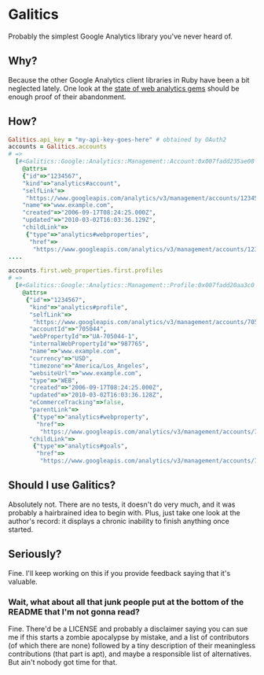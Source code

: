 # Galitics
Probably the simplest Google Analytics library you've never heard of.

## Why?
Because the other Google Analytics client libraries in Ruby have been a bit neglected lately. One look at the [state of web analytics gems](https://www.ruby-toolbox.com/categories/Web_Analytics) should be enough proof of their abandonment.

## How?

```ruby
Galitics.api_key = "my-api-key-goes-here" # obtained by OAuth2
accounts = Galitics.accounts
# => 
  [#<Galitics::Google::Analytics::Management::Account:0x007fadd235ae08
    @attrs=
    {"id"=>"1234567",
    "kind"=>"analytics#account",
    "selfLink"=>
     "https://www.googleapis.com/analytics/v3/management/accounts/1234567",
    "name"=>"www.example.com",
    "created"=>"2006-09-17T08:24:25.000Z",
    "updated"=>"2010-03-02T16:03:36.129Z",
    "childLink"=>
     {"type"=>"analytics#webproperties",
      "href"=>
       "https://www.googleapis.com/analytics/v3/management/accounts/1234567/webproperties"}}>,
....

accounts.first.web_properties.first.profiles
# => 
  [#<Galitics::Google::Analytics::Management::Profile:0x007fadd20aa3c0
    @attrs=
     {"id"=>"1234567",
      "kind"=>"analytics#profile",
      "selfLink"=>
       "https://www.googleapis.com/analytics/v3/management/accounts/705044/webproperties/UA-705044-1/profiles/1234567",
      "accountId"=>"705044",
      "webPropertyId"=>"UA-705044-1",
      "internalWebPropertyId"=>"987765",
      "name"=>"www.example.com",
      "currency"=>"USD",
      "timezone"=>"America/Los_Angeles",
      "websiteUrl"=>"www.example.com",
      "type"=>"WEB",
      "created"=>"2006-09-17T08:24:25.000Z",
      "updated"=>"2010-03-02T16:03:36.128Z",
      "eCommerceTracking"=>false,
      "parentLink"=>
       {"type"=>"analytics#webproperty",
        "href"=>
         "https://www.googleapis.com/analytics/v3/management/accounts/705044/webproperties/UA-705044-1"},
      "childLink"=>
       {"type"=>"analytics#goals",
        "href"=>
         "https://www.googleapis.com/analytics/v3/management/accounts/705044/webproperties/UA-705044-1/profiles/1234567/goals"}}>]
```

## Should I use Galitics?
Absolutely not. There are no tests, it doesn't do very much, and it was probably a hairbrained idea to begin with. Plus, just take one look at the author's record: it displays a chronic inability to finish anything once started.

## Seriously?
Fine. I'll keep working on this if you provide feedback saying that it's valuable.

### Wait, what about all that junk people put at the bottom of the README that I'm not gonna read?
Fine. There'd be a LICENSE and probably a disclaimer saying you can sue me if this starts a zombie apocalypse by mistake, and a list of contributors (of which there are none) followed by a tiny description of their meaningless contributions (that part is apt), and maybe a responsible list of alternatives. But ain't nobody got time for that.